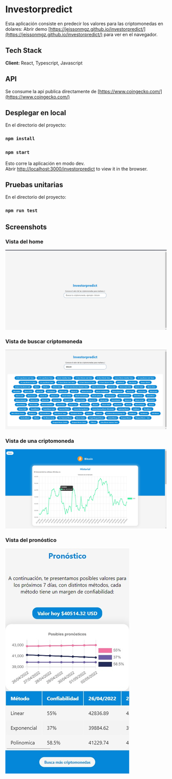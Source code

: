 # Investorpredict
Esta aplicación consiste en predecir los valores para las criptomonedas en dolares:
Abrir demo [https://jeissonmgz.github.io/investorpredict/](https://jeissonmgz.github.io/investorpredict/) para ver en el navegador.
## Tech Stack
**Client:** React, Typescript, Javascript

## API
Se consume la api publica directamente de [https://www.coingecko.com/](https://www.coingecko.com/)

## Desplegar en local

En el directorio del proyecto:

### `npm install`
### `npm start`

Esto corre la aplicación en modo dev.\
Abrir [http://localhost:3000/investorpredict](http://localhost:3000/investorpredict) to view it in the browser.

## Pruebas unitarias

En el directorio del proyecto:
### `npm run test`


## Screenshots

### **Vista del home**	
![Vista del home](https://github.com/jeissonmgz/investorpredict/blob/main/static/img/home.jpg)

### **Vista de buscar criptomoneda**	
![Vista de buscar criptomoneda](https://github.com/jeissonmgz/investorpredict/blob/main/static/img/buscar.jpg)

### **Vista de una criptomoneda**	
![Vista de una criptomoneda](https://github.com/jeissonmgz/investorpredict/blob/main/static/img/ver_cripto.jpg)

### **Vista del pronóstico**
![Vista del pronóstico](https://github.com/jeissonmgz/investorpredict/blob/main/static/img/ver_pronostico.jpg)
